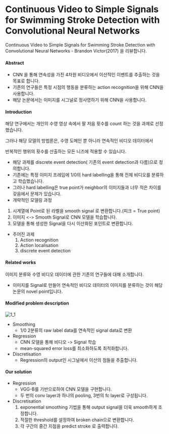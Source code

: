 # Continuous Video to Simple Signals for Swimming Stroke Detection with Convolutional Neural Networks
Continuous Video to Simple Signals for Swimming Stroke Detection with
Convolutional Neural Networks - Brandon Victor(2017) 을 리뷰합니다.



#### Abstract

- CNN 을 통해 연속성을 가진 4차원 비디오에서 이산적인 이벤트를 추출하는 것을 목표로 합니다.
- 기존의 연구들은 특정 시점의 행동을 분류하는 action recognition을 위해 CNN을 사용합니다.
- 해당 논문에서는 이미지를 시그널로 정사영하기 위해 CNN을 사용합니다.



#### Introduction

해당 연구에서는 개인의 수영 영상 속에서 팔 저음 횟수를 count 하는 것을 과제로 선정했습니다.

그러나 해당 모델의 방법론은, 수영 도메인 뿐 아니라 연속적인 비디오 데이터에서 

반복적인 행위의 횟수를 산출하는 모든 니즈에 적용할 수 있습니다.

- 해당 과제를 discrete event detection( 기존의 event detection과 다름)으로 정의합니다.
- 기존에는 특정 이미지 프레임에 1/0의 hard labelling을 통해 전체 비디오를 분류하고 학습했습니다.
- 그러나 hard labelling은 true point가 neighbor의 이미지들과 너무 적은 차이를 갖음에서 문제가 있습니다.
-  개략적인 모델링 과정
  1. 시계열에 Point로 된 라벨을 smooth signal 로 변환합니다.(피크 =  True point)
  2. 이미지 <-> Smooth Signal로 CNN 모델을 학습합니다.
  3. 모델을 통해 생성한 Signal을 다시 이산화된 포인트로 변환합니다.
- 주어진 과제
  1. Action recognition
  2. Action localisation
  3. discrete event detection



#### Related works

이미지 분류와 수영 비디오 데이터에 관한 기존의 연구들에 대해 소개합니다.

- 이미지를 Signal로 만들어 연속적인 비디오 데이터의 이미지를 분류하는 것이 해당 논문의 novel point입니다.



#### Modified problem description

![1_1](C:\Users\littl\kaggle\Song\deeplearning.ai\Paper_Review\image\1_1.JPG)

- Smoothing
  - 1/0 2분류의 raw label data를 연속적인 signal data로 변환
- Regression
  - CNN 모델을 통해 비디오 -> Signal 학습
  - mean-squared error loss를 최소화하도록 최적화합니다.
- Discretisation
  - Regression의 output인 시그널에서 이산의 점들을 추출합니다.



#### Our solution

- Regression
  - VGG-B를 기반으로하여 CNN 모델을 구현합니다.
  - 두 번의 conv layer과 하나의 pooling, 3번의 fc layer로 구성됩니다.
- Discretisation
  1. exponential smoothing 기법을 통해 output signal을 더욱 smooth하게 조정합니다.
  2. 적절한 threshold를 설정하여 broken chain으로 변환합니다.
  3. 각 구간의 중간 지점을 predict stroke 로 출력합니다.